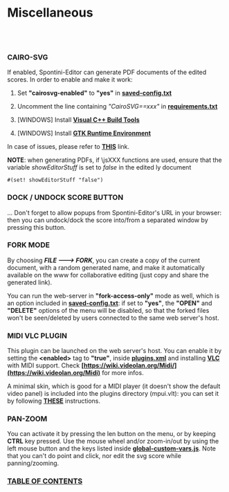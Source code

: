 <!--
Created (20/11/2020) by Paolo-Prete.
This file is part of Spontini-Editor project.

Spontini-Editor is free software: you can redistribute it and/or modify
it under the terms of the GNU General Public License as published by
the Free Software Foundation, either version 3 of the License, or
(at your option) any later version.
Spontini-Editor is distributed in the hope that it will be useful,
but WITHOUT ANY WARRANTY; without even the implied warranty of
MERCHANTABILITY or FITNESS FOR A PARTICULAR PURPOSE.  See the
GNU General Public License for more details.

You should have received a copy of the GNU General Public License
along with Spontini-Editor. If not, see <http://www.gnu.org/licenses/>.
-->

# Miscellaneous
<br></br>

### CAIRO-SVG

If enabled, Spontini-Editor can generate PDF documents of the edited scores.
In order to enable and make it work:

  1. Set **"cairosvg-enabled"** to **"yes"** in **[saved-config.txt](../lib/saved-config.txt)**
  
  2. Uncomment the line containing *"CairoSVG==xxx"* in **[requirements.txt](../lib/python/requirements.txt)**
  
  3. [WINDOWS] Install **[Visual C++ Build Tools](https://visualstudio.microsoft.com/thank-you-downloading-visual-studio/?sku=BuildTools&rel=16)**
  
  4. [WINDOWS] Install **[GTK Runtime Environment](https://github.com/tschoonj/GTK-for-Windows-Runtime-Environment-Installer/releases)**
  
In case of issues, please refer to **[THIS](https://cairosvg.org/documentation/)** link.

**NOTE**: when generating PDFs, if \jsXXX functions are used, ensure that the variable *showEditorStuff* is set to *false* in the edited ly document

```
#(set! showEditorStuff "false")
```

### DOCK / UNDOCK SCORE BUTTON

... Don't forget to allow popups from Spontini-Editor's URL in your browser: then you can undock/dock the score into/from a separated window by pressing this button.

### FORK MODE

By choosing ***FILE ---> FORK***, you can create a copy of the current document, with a random generated name, and make it automatically available on the www for collaborative editing (just copy and share the generated link).

You can run the web-server in **"fork-access-only"** mode as well, which is an option included in **[saved-config.txt](../lib/saved-config.txt)**: if set to **"yes"**, the **"OPEN"** and **"DELETE"** options of the menu will be disabled, so that the forked files won't be seen/deleted by users connected to the same web server's host.

### MIDI VLC PLUGIN

This plugin can be launched on the web server's host. You can enable it by setting the **&lt;enabled&gt;** tag to **"true"**, inside **[plugins.xml](../plugins/plugins.xml)** and installing **[VLC](https://www.videolan.org/vlc/index.html)** with MIDI support. Check **[https://wiki.videolan.org/Midi/](https://wiki.videolan.org/Midi)** for more infos.

A minimal skin, which is good for a MIDI player (it doesn't show the default video panel) is included into the plugins directory (mpui.vlt): you can set it by following **[THESE](https://www.videolan.org/vlc/skins.html)** instructions.
  
### PAN-ZOOM

You can activate it by pressing the len button on the menu, or by keeping **CTRL** key pressed. Use the mouse wheel and/or zoom-in/out by using the left mouse button and the keys listed inside **[global-custom-vars.js](../lib/webgui/js/global-custom-vars.js)**.
Note that you can't do point and click, nor edit the svg score while panning/zooming.

### [TABLE OF CONTENTS](toc.md)
